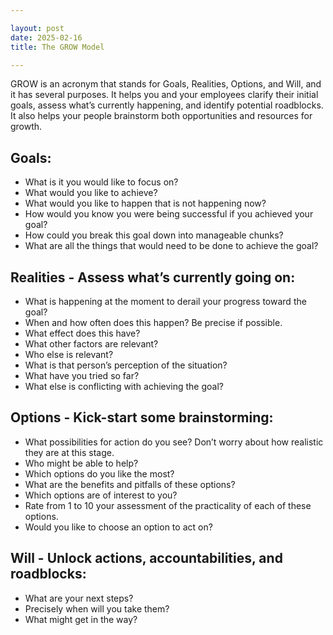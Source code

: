 ```yaml
---

layout: post
date: 2025-02-16
title: The GROW Model

---
```


GROW is an acronym that stands for Goals, Realities, Options, and Will, and it has several purposes. It helps you and your employees clarify their initial goals, assess what’s currently happening, and identify potential roadblocks. It also helps your people brainstorm both opportunities and resources for growth.

## Goals:

- What is it you would like to focus on?
- What would you like to achieve?
- What would you like to happen that is not happening now?
- How would you know you were being successful if you achieved your goal?
- How could you break this goal down into manageable chunks?
- What are all the things that would need to be done to achieve the goal?

## Realities - Assess what’s currently going on:

- What is happening at the moment to derail your progress toward the goal?
- When and how often does this happen? Be precise if possible.
- What effect does this have?
- What other factors are relevant?
- Who else is relevant?
- What is that person’s perception of the situation?
- What have you tried so far?
- What else is conflicting with achieving the goal?

## Options - Kick-start some brainstorming:

- What possibilities for action do you see? Don’t worry about how realistic they are at this stage.
- Who might be able to help?
- Which options do you like the most?
- What are the benefits and pitfalls of these options?
- Which options are of interest to you?
- Rate from 1 to 10 your assessment of the practicality of each of these options.
- Would you like to choose an option to act on?


## Will - Unlock actions, accountabilities, and roadblocks:

- What are your next steps?
- Precisely when will you take them?
- What might get in the way?